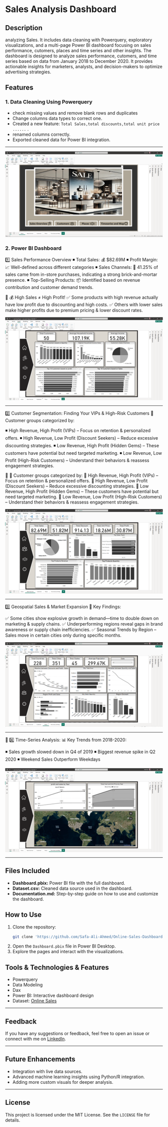 # Sales Analysis Dashboard

## Description
analyzing Sales. It includes data cleaning with Powerquery, exploratory visualizations, and a multi-page Power BI dashboard focusing on sales performance, cutomers, places and time series and other insights. The dashboard is designed to analyze sales performance, cutomers, and time series based on data from January 2018 to December 2020. It provides actionable insights for marketers, analysts, and decision-makers to optimize advertising strategies.

## Features

### 1. Data Cleaning Using Powerquery

  - check missing values and remove blank rows and duplicates
  - Change columns data types to correct one.
  - Created a new feature: `Total Sales,total discounts,total unit price ......` .
  - renamed columns correctly.
  - Exported cleaned data for Power BI integration.

---

![Customers](https://github.com/Safa-Ali-Ahmed/Sales-Analysis/blob/main/Screen%20Shoots/HomePage.PNG)

### 2. Power BI Dashboard
1️⃣ Sales Performance Overview
 ◾ Total Sales: 💰 $82.69M
 ◾ Profit Margin: 📈 Well-defined across different categories
 ◾ Sales Channels: 🏪 41.25% of sales came from in-store purchases, indicating a strong brick-and-mortar presence.
 ◾ Top-Selling Products: 📦 Identified based on revenue contribution and customer demand trends.

🔻 💰 High Sales ≠ High Profit!
 ✅ Some products with high revenue actually have low profit due to discounting and high costs.
 ✅ Others with lower sales make higher profits due to premium pricing & lower discount rates.


![Customers](https://github.com/Safa-Ali-Ahmed/Sales-Analysis/blob/main/Screen%20Shoots/Sales%20Overview.PNG)


---

2️⃣ Customer Segmentation: Finding Your VIPs & High-Risk Customers
👤 Customer groups categorized by:

 ◾ High Revenue, High Profit (VIPs) – Focus on retention & personalized offers.
 ◾ High Revenue, Low Profit (Discount Seekers) – Reduce excessive discounting strategies.
 ◾ Low Revenue, High Profit (Hidden Gems) – These customers have potential but need targeted marketing.
 ◾ Low Revenue, Low Profit (High-Risk Customers) – Understand their behaviors & reassess engagement strategies.

🔻 👤 Customer groups categorized by:
 🔹 High Revenue, High Profit (VIPs) – Focus on retention & personalized offers.
 🔹 High Revenue, Low Profit (Discount Seekers) – Reduce excessive discounting strategies.
 🔹 Low Revenue, High Profit (Hidden Gems) – These customers have potential but need targeted marketing.
 🔹 Low Revenue, Low Profit (High-Risk Customers) – Understand their behaviors & reassess engagement strategies.

![Customers](https://github.com/Safa-Ali-Ahmed/Sales-Analysis/blob/main/Screen%20Shoots/Customers.PNG)

---
3️⃣ Geospatial Sales & Market Expansion
📍 Key Findings:

 ✅ Some cities show explosive growth in demand—time to double down on marketing & supply chains.
 ✅ Underperforming regions reveal gaps in brand awareness or supply chain inefficiencies.
 ✅ Seasonal Trends by Region – Sales move in certain cities only during specific months.

![Customers](https://github.com/Safa-Ali-Ahmed/Sales-Analysis/blob/main/Screen%20Shoots/Places.PNG)

---

📆 4️⃣ Time-Series Analysis: 
📊 Key Trends from 2018-2020:

 ◾ Sales growth slowed down in Q4 of 2019 
 ◾ Biggest revenue spike in Q2 2020 
 ◾ Weekend Sales Outperform Weekdays 

![Customers](https://github.com/Safa-Ali-Ahmed/Sales-Analysis/blob/main/Screen%20Shoots/TimeSeries.PNG)

---


## Files Included
- **Dashboard.pbix:** Power BI file with the full dashboard.
- **Dataset.csv:** Cleaned data source used in the dashboard.
- **Documentation.md:** Step-by-step guide on how to use and customize the dashboard.

## How to Use
1. Clone the repository:
   ```bash
   git clone 'https://github.com/Safa-Ali-Ahmed/Online-Sales-Dashboard.git'

   ```
2. Open the `Dashboard.pbix` file in Power BI Desktop.
3. Explore the pages and interact with the visualizations.


## Tools & Technologies & Features
- Powerquery
- Data Modeling
- Dax
- Power BI: Interactive dashboard design
- Dataset: [Online Sales](https://drive.google.com/drive/folders/1zLhQ6uiZCFW_MiWYu9hh5txvi3kn0-_R?usp=sharing)

---
## Feedback

If you have any suggestions or feedback, feel free to open an issue or connect with me on [LinkedIn](https://www.linkedin.com/in/safaali-da/).

---

## Future Enhancements
- Integration with live data sources.
- Advanced machine learning insights using Python/R integration.
- Adding more custom visuals for deeper analysis.
---
## License
This project is licensed under the MIT License. See the `LICENSE` file for details.

